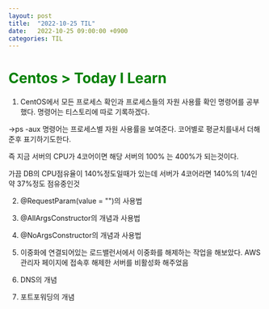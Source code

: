 ```yaml
---
layout: post
title:  "2022-10-25 TIL"
date:   2022-10-25 09:00:00 +0900
categories: TIL
---
```


<span style="color:green"> Centos > Today I Learn  </span>
=====================================================

1. CentOS에서 모든 프로세스 확인과 프로세스들의 자원 사용률 확인 명령어를 공부했다. 
명령어는 티스토리에 따로 기록하겠다.

->ps -aux 명령어는 프로세스별 자원 사용률을 보여준다. 코어별로 평균치를내서 더해준후 표기하기도한다.

즉 지금 서버의 CPU가 4코어이면 해당 서버의 100% 는 400%가 되는것이다.

가끔 DB의 CPU점유율이 140%정도일때가 있는데 서버가 4코어라면 140%의 1/4인 약 37%정도 점유중인것


2. @RequestParam(value = "")의 사용법

3. @AllArgsConstructor의 개념과 사용법

3. @NoArgsConstructor의 개념과 사용법

4. 이중화에 연결되어있는 로드밸런서에서 이중화를 해제하는 작업을 해보았다. AWS 관리자 페이지에 접속후 해제한 서버를 비활성화 해주었음

5. DNS의 개념

6. 포트포워딩의 개념
